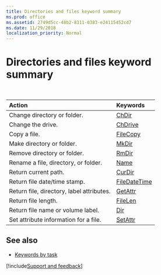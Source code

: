 ```yaml
---
title: Directories and files keyword summary
ms.prod: office
ms.assetid: 2749d5cc-48b2-8311-0383-e24115452cd7
ms.date: 11/29/2018
localization_priority: Normal
---
```



# Directories and files keyword summary

<br/>

|Action|Keywords|
|:-----|:-----|
|Change directory or folder.|[ChDir](chdir-statement.md)|
|Change the drive.|[ChDrive](chdrive-statement.md)|
|Copy a file.|[FileCopy](filecopy-statement.md)|
|Make directory or folder.|[MkDir](mkdir-statement.md)|
|Remove directory or folder.|[RmDir](rmdir-statement.md)|
|Rename a file, directory, or folder.|[Name](name-statement.md)|
|Return current path.|[CurDir](curdir-function.md)|
|Return file date/time stamp.|[FileDateTime](filedatetime-function.md)|
|Return file, directory, label attributes.|[GetAttr](getattr-function.md)|
|Return file length.|[FileLen](filelen-function.md)|
|Return file name or volume label.|[Dir](dir-function.md)|
|Set attribute information for a file.|[SetAttr](setattr-statement.md)|

## See also

- [Keywords by task](keywords-by-task.md)

[!include[Support and feedback](~/includes/feedback-boilerplate.md)]
